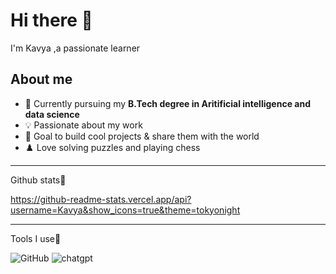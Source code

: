 # Hi there 👋
I'm Kavya ,a passionate learner

## About me
- 🌱 Currently pursuing my **B.Tech degree in Aritificial intelligence and data science**
- 💡 Passionate about my work
- 🎯 Goal to build cool projects & share them with the world
- ♟️ Love solving puzzles and playing chess 
_____________________________________________
Github stats📌

https://github-readme-stats.vercel.app/api?username=Kavya&show_icons=true&theme=tokyonight
_____________________________________________
Tools I use📍

![GitHub](https://img.shields.io/badge/GitHub-181717?style=for-the-badge&logo=github&logoColor=white)
![chatgpt](https://img.shields.io/badge/chatgpt-181717?style=for-the-badge&logo=chatgpt&logoColor=white)

